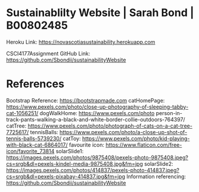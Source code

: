# Sustainablilty Website | Sarah Bond | B00802485

Heroku Link: 
https://novascotiasustainability.herokuapp.com

CSCI4177Assignment GitHub Link:
https://github.com/Sbondii/sustainabilityWebsite

# References
Bootstrap Reference: https://bootstrapmade.com
catHomePage: https://www.pexels.com/photo/close-up-photography-of-sleeping-tabby-cat-1056251/
dogWalkHome: https://www.pexels.com/photo person-in-track-pants-walking-a-black-and-white-border-collie-outdoors-764397/
catTree: https://www.pexels.com/photo/photograph-of-cats-on-a-cat-tree-7725617/
tennisBalls: https://www.pexels.com/photo/a-close-up-shot-of-tennis-balls-5739230/
catToy: https://www.pexels.com/photo/kid-playing-with-black-cat-6864017/
favourite icon: https://www.flaticon.com/free-icon/favorite_73814
solarSlide1: https://images.pexels.com/photos/9875408/pexels-photo-9875408.jpeg?cs=srgb&dl=pexels-kindel-media-9875408.jpg&fm=jpg
solarSlide2: https://images.pexels.com/photos/414837/pexels-photo-414837.jpeg?cs=srgb&dl=pexels-pixabay-414837.jpg&fm=jpg
Information referencing: https://github.com/Sbondii/sustainabilityWebsite



